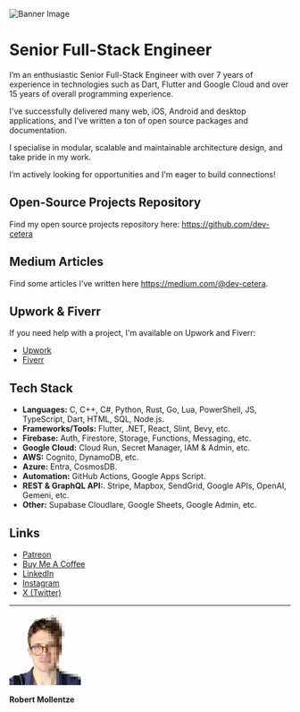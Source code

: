 ![Banner Image](assets/banner.gif)

# Senior Full-Stack Engineer

I’m an enthusiastic Senior Full-Stack Engineer with over 7 years of experience in technologies such as Dart, Flutter and Google Cloud and over 15 years of overall programming experience.

I've successfully delivered many web, iOS, Android and desktop applications, and I've written a ton of open source packages and documentation.

I specialise in modular, scalable and maintainable architecture design, and take pride in my work.

I’m actively looking for opportunities and I'm eager to build connections!

## Open-Source Projects Repository

Find my open source projects repository here: https://github.com/dev-cetera

## Medium Articles

Find some articles I've written here https://medium.com/@dev-cetera.

## Upwork & Fiverr

If you need help with a project, I'm available on Upwork and Fiverr:

- [Upwork](https://www.upwork.com/freelancers/~0127f4c1842457b63e)
- [Fiverr](https://www.fiverr.com/users/dev_cetera/)

## Tech Stack

- **Languages:** C, C++, C#, Python, Rust, Go, Lua, PowerShell, JS, TypeScript, Dart, HTML, SQL, Node.js.
- **Frameworks/Tools:** Flutter, .NET, React, Slint, Bevy, etc.
- **Firebase:** Auth, Firestore, Storage, Functions, Messaging, etc.
- **Google Cloud:** Cloud Run, Secret Manager, IAM & Admin, etc.
- **AWS:** Cognito, DynamoDB, etc.
- **Azure:** Entra, CosmosDB.
- **Automation:** GitHub Actions, Google Apps Script.
- **REST & GraphQL API:**. Stripe, Mapbox, SendGrid, Google APIs, OpenAI, Gemeni, etc.
- **Other:** Supabase Cloudlare, Google Sheets, Google Admin, etc.

## Links

- [Patreon](https://www.patreon.com/c/t0mb3rr)
- [Buy Me A Coffee](https://buymeacoffee.com/dev_cetera)
- [LinkedIn](https://www.linkedin.com/in/t0mb3rr/)
- [Instagram](https://www.instagram.com/dev_cetera/)
- [X (Twitter)](https://x.com/dev_cetera)

---

<img src="assets/profile.jpg" alt="Profile Image" width="128">

**Robert Mollentze**
